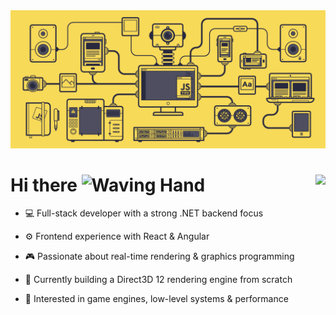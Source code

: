 <!-- Welcome banner -->
<div align="center">
  <img src="./welcome-banner.gif">
</div>

<!-- Main heading -->
<h1>
  Hi there  
  <img src="https://raw.githubusercontent.com/Tarikul-Islam-Anik/Animated-Fluent-Emojis/master/Emojis/Hand%20gestures/Waving%20Hand.png" alt="Waving Hand" width="35" height="35" />
  <img align="right" src="https://komarev.com/ghpvc/?username=H3xRunn3r&style=for-the-badge" />
</h1>

- 💻 Full-stack developer with a strong .NET backend focus

- ⚙️ Frontend experience with React & Angular

- 🎮 Passionate about real-time rendering & graphics programming

- 🧠 Currently building a Direct3D 12 rendering engine from scratch

- 🚀 Interested in game engines, low-level systems & performance
